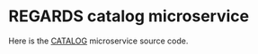 # REGARDS catalog microservice

Here is the [CATALOG](https://regardsoss.github.io/docs/development/backend/services/catalog/overview/) microservice source code.
